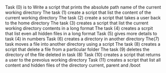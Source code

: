 Task (0) is to Write a script that prints the absolute path name of the current working directory
The task (1) create a script that list the content of the current working directory
The task (2) create a script that takes a user back to the home directory
The task (3) creates a script that list the current working directory contents in a long format
The task (4) creates a scrpit that list even all hidden files in a long format
Task (5) gives more details to task (4) in numbers
Task (6) creates a directory in another directory
The(7) task moves a file into another directory using a script
The task (8) creates a script that delete a file from a particular folder
The task (9) deletes the directory of the file deleted in task (8)
Task (10) creates a script that returns a user to the prevoius working directory
Task (11) creates a script that list all content and hidden files of the directory current, parent and /boot
